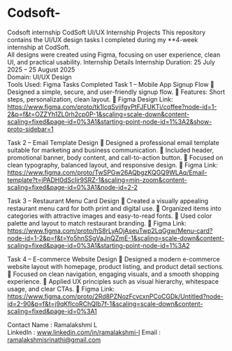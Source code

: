 # Codsoft-
Codsoft internship
CodSoft UI/UX Internship Projects
This repository contains the UI/UX design tasks I completed during my **4-week internship at CodSoft.  
All designs were created using Figma, focusing on user experience, clean UI, and practical usability.
Internship Details
Internship Duration: 25 July 2025 – 25 August 2025  
Domain: UI/UX Design  
Tools Used: Figma
Tasks Completed
Task 1 – Mobile App Signup Flow
	Designed a simple, secure, and user-friendly signup flow.
	Features: Short steps, personalization, clean layout.
	Figma Design Link: 
https://www.figma.com/proto/tk1lcqSvjifgvPtFJFUKTj/coffee?node-id=1-2&p=f&t=OZZYh1ZL0rh2cp0P-1&scaling=scale-down&content-scaling=fixed&page-id=0%3A1&starting-point-node-id=1%3A2&show-proto-sidebar=1
 




Task 2 – Email Template Design
	Designed a professional email template suitable for marketing and business communication.
	Included header, promotional banner, body content, and call-to-action button.
	Focused on clean typography, balanced layout, and responsive design.
	Figma Link: 
https://www.figma.com/proto/TwSPGw26AQbgzKQGQ9WLAq/Email-template?t=jPADH0dScIir9SRZ-1&scaling=min-zoom&content-scaling=fixed&page-id=0%3A1&node-id=2-2
 



Task 3 – Restaurant Menu Card Design 
	Created a visually appealing restaurant menu card for both print and digital use.
	Organized items into categories with attractive images and easy-to-read fonts.
	Used color palette and layout to match restaurant branding.
	Figma Link: 
https://www.figma.com/proto/hS8rLyAOjAseuTwp2LqGgw/Menu-card?node-id=1-2&p=f&t=Yo5hnSSgVaJnQZmE-1&scaling=scale-down&content-scaling=fixed&page-id=0%3A1&starting-point-node-id=1%3A2
 













Task 4 – E-commerce Website Design
	Designed a modern e-commerce website layout with homepage, product listing, and product detail sections.
	Focused on clean navigation, engaging visuals, and a smooth shopping experience.
	Applied UX principles such as visual hierarchy, whitespace usage, and clear CTAs.
	Figma Link: 
https://www.figma.com/proto/2Rd8PZNozFcvcxnPCoCGDk/Untitled?node-id=2-90&p=f&t=j9qKfIcoRChQIb7f-1&scaling=scale-down&content-scaling=fixed&page-id=0%3A1
 


Contact
Name		: Ramalakshmi L  
LinkedIn	: www.linkedin.com/in/ramalakshmi-l
Email		: ramalakshmisrinathi@gmail.com

